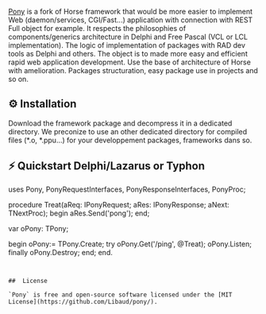 <a href="https://github.com/Libaud/Pony">Pony</a> is a fork of Horse framework that would be more easier to implement Web (daemon/services, CGI/Fast...) application with connection with REST Full object for example.
It respects the philosophies of components/generics architecture in Delphi and Free Pascal (VCL or LCL implementation). The logic of implementation of packages with RAD dev tools as Delphi and others. The object is to made more easy and efficient rapid web application development. Use the base of architecture of Horse with amelioration. Packages structuration, easy package use in projects and so on.

## ⚙️ Installation

Download the framework package and decompress it in a dedicated directory. We preconize to use an other dedicated directory for compiled files (*.o, *.ppu...) for your developpement packages, frameworks dans so.


## ⚡️ Quickstart Delphi/Lazarus or Typhon

uses
  Pony, PonyRequestInterfaces, PonyResponseInterfaces, PonyProc;

procedure Treat(aReq: IPonyRequest; aRes: IPonyResponse; aNext: TNextProc);
begin
  aRes.Send('pong');
end;

var
  oPony: TPony;

begin
  oPony:= TPony.Create;
  try
    oPony.Get('/ping', @Treat);
    oPony.Listen;
  finally
    oPony.Destroy;
  end;
end.

```


##  License

`Pony` is free and open-source software licensed under the [MIT License](https://github.com/Libaud/pony/). 
